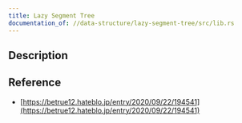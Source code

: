 ```yaml
---
title: Lazy Segment Tree
documentation_of: //data-structure/lazy-segment-tree/src/lib.rs
---
```


## Description

## Reference
- [https://betrue12.hateblo.jp/entry/2020/09/22/194541](https://betrue12.hateblo.jp/entry/2020/09/22/194541)

